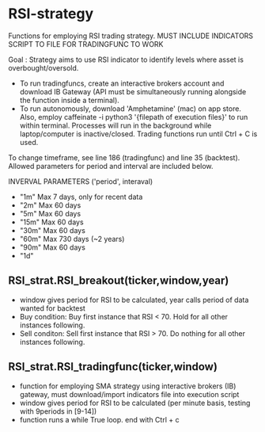 # RSI-strategy
Functions for employing RSI trading strategy. MUST INCLUDE INDICATORS SCRIPT TO FILE FOR TRADINGFUNC TO WORK

Goal : Strategy aims to use RSI indicator to identify levels where asset is overbought/oversold.
*  To run tradingfuncs, create an interactive brokers account and download IB Gateway (API must be simultaneously running alongside the function inside a terminal). 
*  To run autonomously, download 'Amphetamine' (mac) on app store. Also, employ caffeinate -i python3 '{filepath of execution files}' to run within terminal. Processes will run in the background while laptop/computer is inactive/closed. Trading functions run until Ctrl + C is used.

To change timeframe, see line 186 (tradingfunc) and line 35 (backtest). Allowed parameters for period and interval are included below. 

INVERVAL PARAMETERS ('period', interaval)
*  "1m" Max 7 days, only for recent data
*  "2m" Max 60 days
*  "5m" Max 60 days
*  "15m" Max 60 days
*  "30m" Max 60 days
*  "60m" Max 730 days (~2 years)
*  "90m" Max 60 days
*  "1d"

## RSI_strat.RSI_breakout(ticker,window,year)
 *  window gives period for RSI to be calculated, year calls period of data wanted for backtest
 *  Buy condition: Buy first instance that RSI < 70. Hold for all other instances following.
 *  Sell conditon: Sell first instance that RSI > 70. Do nothing for all other instances following.

## RSI_strat.RSI_tradingfunc(ticker,window)
 *  function for employing SMA strategy using interactive brokers (IB) gateway, must download/import indicators file into execution script 
 *  window gives period for RSI to be calculated (per minute basis, testing with 9periods in [9-14])
 *  function runs a while True loop. end with Ctrl + c

